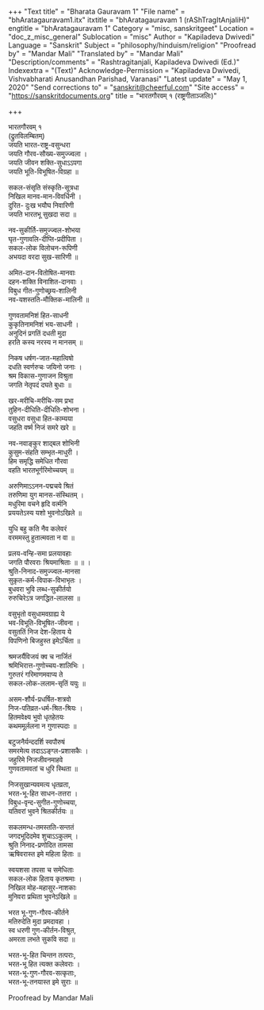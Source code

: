 +++
"Text title" = "Bharata Gauravam 1"
"File name" = "bhAratagauravam1.itx"
itxtitle = "bhAratagauravam 1 (rAShTragItAnjaliH)"
engtitle = "bhAratagauravam 1"
Category = "misc, sanskritgeet"
Location = "doc_z_misc_general"
Sublocation = "misc"
Author = "Kapiladeva Dwivedi"
Language = "Sanskrit"
Subject = "philosophy/hinduism/religion"
"Proofread by" = "Mandar Mali"
"Translated by" = "Mandar Mali"
"Description/comments" = "Rashtragitanjali, Kapiladeva Dwivedi (Ed.)"
Indexextra = "(Text)"
Acknowledge-Permission = "Kapiladeva Dwivedi, Vishvabharati Anusandhan Parishad, Varanasi"
"Latest update" = "May 1, 2020"
"Send corrections to" = "sanskrit@cheerful.com"
"Site access" = "https://sanskritdocuments.org"
title = "भारतगौरवम् १ (राष्ट्रगीताञ्जलिः)"

+++
  
 भारतगौरवम् १   
(द्रुतविलम्बितम्)  
जयति भारत-राष्ट्र-वसुन्धरा  
     जयति गौरव-सौख्य-समुज्ज्वला ।  
जयति जीवन शक्ति-सुधाऽऽपगा  
     जयति भूति-विभूषित-विग्रहा ॥  
  
सकल-संसृति संस्कृति-सूत्रधा  
     निखिल मानव-मान-विवर्धिनी ।  
दुरित- दुःख भयौघ निवारिणी  
     जयति भारतभू सुखदा सदा ॥  
  
नव-सुकीर्ति-समुज्ज्वल-शोभया  
     घृत-गुणावलि-दीप्ति-प्रदीपिता ।  
सकल-लोक विलोचन-रूपिणी  
     अभयदा वरदा सुख-सारिणी ॥  
  
अमित-दान-वितोषित-मानवाः  
     दहन-शक्ति विनाशित-दानवाः ।  
विबुध गीत-गुणोच्छ्रय-शालिनी  
     नव-यशस्तति-मौक्तिक-मालिनी ॥  
  
गुणवतामनिशं हित-साधनी  
     कुकृतिनामनिशं भय-साधनी ।  
अनुदिनं प्रगतिं दधती मुदा  
     हरति कस्य नरस्य न मानसम् ॥  
  
निकष धर्षण-जात-महात्विषो  
     दधति स्वर्णरुचः जयिनो जनाः ।  
श्रम विकास-गुणाजन विश्रुता  
     जगति नेतृपदं दघते बुधाः ॥  
  
खर-मरीचि-मरीचि-सम प्रभा  
     तुहिन-दीधिति-दीधिति-शोभना ।  
वसुधरा वसुधा हित-काम्यया  
     जहति वर्ष्म निजं समरे खरे ॥  
  
नव-नवाङ्कुर शाद्बल शोभिनी  
     कुसुम-संहति सम्भृत-माधुरी ।  
हिम समृद्धि समेधित गौरवा  
     वहति भारतभूर्गरिमोच्चयम् ॥  
  
अरुणिमाऽऽनन-पद्मचये श्रितं  
     तरुणिमा युग मानस-संस्थितम् ।  
मधुरिमा वचने हृदि वर्त्मनि  
     प्रययतेऽस्य यशो भुवनोऽखिले ॥  
  
युधि बहु कति नैव कलेवरं  
वरममस्तु हुतात्मवता न वा ॥  
  
प्रलय-वन्हि-समा प्रलयावहाः  
जगति पौरवराः श्रियमाश्रिताः ॥ ॥ ।  
श्रुति-निनाद-समुज्ज्वल-मानसा  
     सुकृत-कर्म-विपाक-विभाभृतः ।  
बुधवरा भुवि लब्ध-सुकीर्तयो  
     रुरुचिरेऽत्र जगद्धित-लालसा ॥  
  
वसुभृतो वसुधामवग्राह्य ये  
     भव-विभूति-विभूषित-जीवना ।  
वसुततिं निज देश-हिताय ये  
     विपणिनो बिजहुस्त इमेऽर्चिता ॥  
  
श्रमजर्यैविजयं क्व च नार्जितं  
     श्रमिभिरात्त-गुणोच्चय-शालिभिः ।  
गुरुतरं गरिमाणमवाप्य ते  
     सकल-लोक-ललाम-सृतिं ययुः ॥  
  
असम-शौर्य-प्रधर्षित-शत्रवो  
     निज-पतिव्रत-धर्म-श्रित-श्रियः ।  
हितमवेक्ष्य भुवो धृतहेतयः  
     कथममूर्ललना न गुणास्पदाः ॥  
  
बटुजनैर्यन्ददर्शि स्वपौरुषं  
     समरमेत्य तदाऽऽङ्ग्ल-प्रशासकैः ।  
जहुरिमे निजजीवनमाहवे  
     गुणवतामवतां च धुरि स्थिता ॥  
  
निजसुखान्यवमत्य धृतव्रता,  
     भरत-भू-हित साधन-तत्तरा ।  
विबुध-वृन्द-सुगीत-गुणोच्चया,  
     यतिवरां भुवने श्रितकीर्तयः ॥  
  
सकलमन्ध-तमस्तति-सन्ततं  
     जगदभूदिदमेव शुचाऽऽकुलम् ।  
श्रुति निनाद-प्रणोदित तामसा  
     ऋषिवरास्त इमे महिला हिताः ॥  
  
स्वयशसा तपसा च समेधिताः  
     सकल-लोक हिताय कृतश्रमाः ।  
निखिल मोह-महासुर-नाशकाः  
     मुनिवरा प्रथिता भुवनेऽखिले ॥  
  
भरत भू-गुण-गौरव-कीर्तने  
     मतिरुदेति मुदा प्रमदावहा ।  
स्व धरणी गुण-कीर्तन-विश्रुत,  
     अमरता लभते सुकवि सदा ॥  
  
भरत-भू-हित चिन्तन तत्पराः,  
     भरत-भू हित त्यक्त कलेवराः ।  
भरत-भू-गुण-गौरव-सत्कृताः,  
     भरत-भू-तनयास्त इमे सुराः ॥  
  
  
Proofread by Mandar Mali   
  

